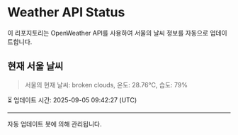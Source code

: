 
# Weather API Status

이 리포지토리는 OpenWeather API를 사용하여 서울의 날씨 정보를 자동으로 업데이트합니다.

## 현재 서울 날씨
> 서울의 현재 날씨: broken clouds, 온도: 28.76°C, 습도: 79%

⏳ 업데이트 시간: 2025-09-05 09:42:27 (UTC)

---
자동 업데이트 봇에 의해 관리됩니다.
